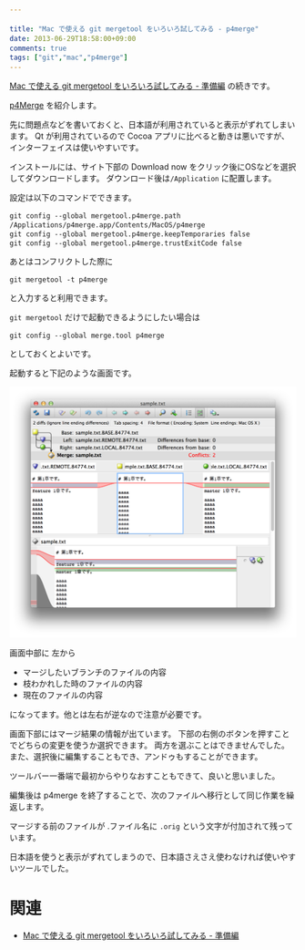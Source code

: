 ```yaml
---

title: "Mac で使える git mergetool をいろいろ試してみる - p4merge"
date: 2013-06-29T18:58:00+09:00
comments: true
tags: ["git","mac","p4merge"]
---
```


[Mac で使える git mergetool をいろいろ試してみる - 準備編](/blog/2013/06/26/git-mergetool/) の続きです。

[p4Merge](http://www.perforce.com/product/components/perforce-visual-merge-and-diff-tools) を紹介します。

先に問題点などを書いておくと、日本語が利用されていると表示がずれてしまいます。
Qt が利用されているので Cocoa アプリに比べると動きは悪いですが、インターフェイスは使いやすいです。

インストールには、サイト下部の Download now をクリック後にOSなどを選択してダウンロードします。
ダウンロード後は`/Application` に配置します。

設定は以下のコマンドでできます。

```
git config --global mergetool.p4merge.path /Applications/p4merge.app/Contents/MacOS/p4merge
git config --global mergetool.p4merge.keepTemporaries false
git config --global mergetool.p4merge.trustExitCode false
```

あとはコンフリクトした際に

```
git mergetool -t p4merge
```

と入力すると利用できます。

`git mergetool` だけで起動できるようにしたい場合は

```
git config --global merge.tool p4merge
```

としておくとよいです。


起動すると下記のような画面です。

![p4merge画面](/images/p4merge.png)

画面中部に 左から

* マージしたいブランチのファイルの内容
* 枝わかれした時のファイルの内容
* 現在のファイルの内容

になってます。他とは左右が逆なので注意が必要です。

画面下部にはマージ結果の情報が出ています。
下部の右側のボタンを押すことでどちらの変更を使うか選択できます。
両方を選ぶことはできませんでした。
また、選択後に編集することもでき、アンドゥもすることができます。

ツールバー一番端で最初からやりなおすこともできて、良いと思いました。

編集後は p4merge を終了することで、次のファイルへ移行として同じ作業を繰返します。

マージする前のファイルが .ファイル名に `.orig` という文字が付加されて残っています。

日本語を使うと表示がずれてしまうので、日本語さえさえ使わなければ使いやすいツールでした。

# 関連

* [Mac で使える git mergetool をいろいろ試してみる - 準備編](/blog/2013/06/26/git-mergetool/)
